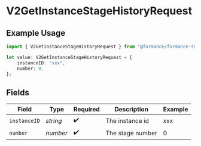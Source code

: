 # V2GetInstanceStageHistoryRequest

## Example Usage

```typescript
import { V2GetInstanceStageHistoryRequest } from "@formance/formance-sdk/sdk/models/operations";

let value: V2GetInstanceStageHistoryRequest = {
    instanceID: "xxx",
    number: 0,
};
```

## Fields

| Field              | Type               | Required           | Description        | Example            |
| ------------------ | ------------------ | ------------------ | ------------------ | ------------------ |
| `instanceID`       | *string*           | :heavy_check_mark: | The instance id    | xxx                |
| `number`           | *number*           | :heavy_check_mark: | The stage number   | 0                  |